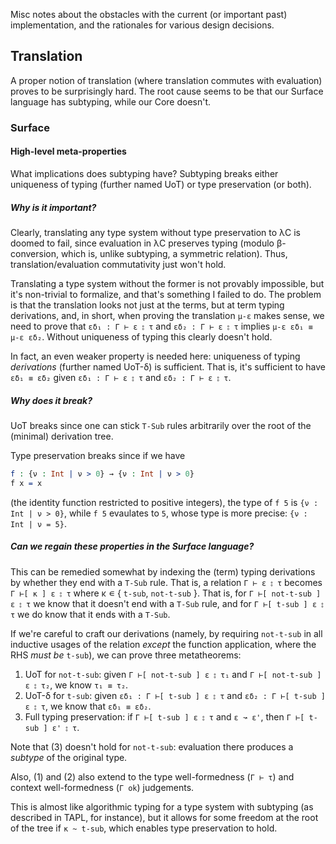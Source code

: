 Misc notes about the obstacles with the current (or important past) implementation,
and the rationales for various design decisions.

## Translation

A proper notion of translation (where translation commutes with evaluation) proves to be surprisingly hard.
The root cause seems to be that our Surface language has subtyping, while our Core doesn't.

### Surface

#### High-level meta-properties

What implications does subtyping have?
Subtyping breaks either uniqueness of typing (further named UoT) or type preservation (or both).

##### Why is it important?

Clearly, translating any type system without type preservation to λC is doomed to fail,
since evaluation in λC preserves typing (modulo β-conversion, which is, unlike subtyping, a symmetric relation).
Thus, translation/evaluation commutativity just won't hold.

Translating a type system without the former is not provably impossible,
but it's non-trivial to formalize, and that's something I failed to do.
The problem is that the translation looks not just at the terms, but at term typing derivations,
and, in short, when proving the translation `μ-ε` makes sense,
we need to prove that `εδ₁ : Γ ⊢ ε ⦂ τ` and `εδ₂ : Γ ⊢ ε ⦂ τ` implies `μ-ε εδ₁ ≡ μ-ε εδ₂`.
Without uniqueness of typing this clearly doesn't hold.

In fact, an even weaker property is needed here:
uniqueness of typing _derivations_ (further named UoT-δ) is sufficient.
That is, it's sufficient to have `εδ₁ ≡ εδ₂` given `εδ₁ : Γ ⊢ ε ⦂ τ` and `εδ₂ : Γ ⊢ ε ⦂ τ`.

##### Why does it break?

UoT breaks since one can stick `T-Sub` rules arbitrarily over the root of the (minimal) derivation tree.

Type preservation breaks since if we have
```idris
f : {ν : Int | ν > 0} → {ν : Int | ν > 0}
f x = x
```
(the identity function restricted to positive integers), the type of `f 5` is `{ν : Int | ν > 0}`,
while `f 5` evaulates to `5`, whose type is more precise: `{ν : Int | ν = 5}`.

##### Can we regain these properties in the Surface language?

This can be remedied somewhat by indexing the (term) typing derivations by whether they end with a `T-Sub` rule.
That is, a relation `Γ ⊢ ε ⦂ τ` becomes `Γ ⊢[ κ ] ε ⦂ τ` where κ ∊ { `t-sub`, `not-t-sub` }.
That is, for `Γ ⊢[ not-t-sub ] ε ⦂ τ` we know that it doesn't end with a `T-Sub` rule,
and for `Γ ⊢[ t-sub ] ε ⦂ τ` we do know that it ends with a `T-Sub`.

If we're careful to craft our derivations (namely, by requiring `not-t-sub` in all inductive usages of the relation
_except_ the function application, where the RHS _must be_ `t-sub`), we can prove three metatheorems:

1. UoT for `not-t-sub`:
   given `Γ ⊢[ not-t-sub ] ε ⦂ τ₁` and `Γ ⊢[ not-t-sub ] ε ⦂ τ₂`, we know `τ₁ ≡ τ₂`.
2. UoT-δ for `t-sub`:
   given `εδ₁ : Γ ⊢[ t-sub ] ε ⦂ τ` and `εδ₂ : Γ ⊢[ t-sub ] ε ⦂ τ`, we know that `εδ₁ ≡ εδ₂`.
3. Full typing preservation: if `Γ ⊢[ t-sub ] ε ⦂ τ` and `ε ↝ ε'`, then `Γ ⊢[ t-sub ] ε' ⦂ τ`.

Note that (3) doesn't hold for `not-t-sub`: evaluation there produces a _subtype_ of the original type.

Also, (1) and (2) also extend to the type well-formedness (`Γ ⊢ τ`) and context well-formedness (`Γ ok`) judgements.

This is almost like algorithmic typing for a type system with subtyping (as described in TAPL, for instance),
but it allows for some freedom at the root of the tree if `κ ~ t-sub`, which enables type preservation to hold.
